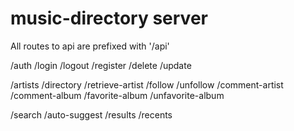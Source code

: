 # music-directory server

All routes to api are prefixed with '/api'

/auth
    /login
    /logout
    /register
    /delete
    /update
    
/artists
    /directory
    /retrieve-artist
    /follow
    /unfollow
    /comment-artist
    /comment-album
    /favorite-album
    /unfavorite-album

/search
    /auto-suggest
    /results
    /recents
